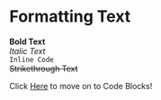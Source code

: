 # Formatting Text

**Bold Text**  
*Italic Text*  
`Inline Code`  
~~Strikethrough Text~~  

Click [Here](codeblocks.md) to move on to Code Blocks!
